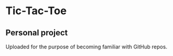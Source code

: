 # Tic-Tac-Toe

## Personal project
Uploaded for the purpose of becoming familiar with GitHub repos.
